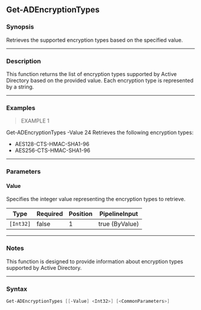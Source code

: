 Get-ADEncryptionTypes
---------------------

### Synopsis
Retrieves the supported encryption types based on the specified value.

---

### Description

This function returns the list of encryption types supported by Active Directory based on the provided value. Each encryption type is represented by a string.

---

### Examples
> EXAMPLE 1

Get-ADEncryptionTypes -Value 24
Retrieves the following encryption types:
- AES128-CTS-HMAC-SHA1-96
- AES256-CTS-HMAC-SHA1-96

---

### Parameters
#### **Value**
Specifies the integer value representing the encryption types to retrieve.

|Type     |Required|Position|PipelineInput |
|---------|--------|--------|--------------|
|`[Int32]`|false   |1       |true (ByValue)|

---

### Notes
This function is designed to provide information about encryption types supported by Active Directory.

---

### Syntax
```PowerShell
Get-ADEncryptionTypes [[-Value] <Int32>] [<CommonParameters>]
```
